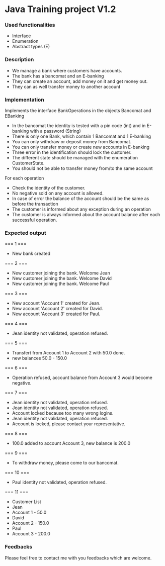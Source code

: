 # Java Training project V1.2

### Used functionalities
- Interface
- Enumeration
- Abstract types (E)

### Description
- We manage a bank where customers have accounts.
- The bank has a bancomat and an E-banking
- They can create an account, add money on it and get money out.
- They can as well transfer money to another account

### Implementation
Implements the interface BankOperations in the objects Bancomat and EBanking
- In the bancomat the identity is tested with a pin code (int) and in E-banking with a password (String)
- There is only one Bank, which contain 1 Bancomat and 1 E-banking
- You can only withdraw or deposit money from Bancomat. 
- You can only transfer money or create new accounts in E-banking
- Three error in the identification should lock the customer.
- The different state should be managed with the enumeration CustomerState.
- You should not be able to transfer money from/to the same account

For each operation
- Check the identity of the customer.
- No negative sold on any account is allowed.
- In case of error the balance of the account should be the same as before the transaction
- The customer is informed about any exception during an operation
- The customer is always informed about the account balance after each successful operation.

### Expected output
=== 1 ===
- New bank created

=== 2 ===
- New customer joining the bank. Welcome Jean
- New customer joining the bank. Welcome David
- New customer joining the bank. Welcome Paul

=== 3 ===
- New account 'Account 1' created for Jean.
- New account 'Account 2' created for David.
- New account 'Account 3' created for Paul.

=== 4 ===
- Jean identity not validated, operation refused.

=== 5 ===
- Transfert from Account 1 to Account 2 with 50.0 done.
- new balances 50.0 - 150.0

=== 6 ===
- Operation refused, account balance from Account 3 would become negative.

=== 7 ===
- Jean identity not validated, operation refused.
- Jean identity not validated, operation refused.
- Account locked because too many wrong logins.
- Jean identity not validated, operation refused.
- Account is locked, please contact your representative.

=== 8 ===
- 100.0 added to account Account 3, new balance is 200.0

=== 9 ===
- To withdraw money, please come to our bancomat.

=== 10 ===
- Paul identity not validated, operation refused.

=== 11 ===
- Customer List
- Jean
-  Account 1 - 50.0
- David
-  Account 2 - 150.0
- Paul
- Account 3 - 200.0

### Feedbacks
Please feel free to contact me with you feedbacks which are welcome.